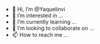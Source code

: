 - 👋 Hi, I’m @Yaquelinvi
- 👀 I’m interested in ...
- 🌱 I’m currently learning ...
- 💞️ I’m looking to collaborate on ...
- 📫 How to reach me ...

<!---
Yaquelinvi/Yaquelinvi is a ✨ special ✨ repository because its `README.md` (this file) appears on your GitHub profile.
You can click the Preview link to take a look at your changes.
--->
